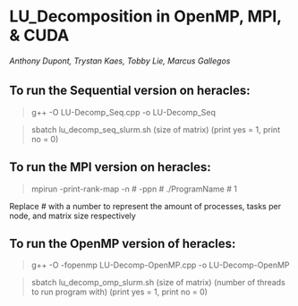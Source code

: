 # LU_Decomposition in OpenMP, MPI, & CUDA
###### Anthony Dupont, Trystan Kaes, Tobby Lie, Marcus Gallegos

## To run the Sequential version on heracles:

> g++ -O LU-Decomp_Seq.cpp -o LU-Decomp_Seq

> sbatch lu_decomp_seq_slurm.sh (size of matrix) (print yes = 1, print no = 0)

## To run the MPI version on heracles:

> mpirun -print-rank-map -n # -ppn # ./ProgramName # 1

Replace # with a number to represent the amount of processes, tasks per node, and matrix size respectively

## To run the OpenMP version of heracles:

> g++ -O -fopenmp LU-Decomp-OpenMP.cpp -o LU-Decomp-OpenMP

> sbatch lu_decomp_omp_slurm.sh (size of matrix) (number of threads to run program with) (print yes = 1, print no = 0)
